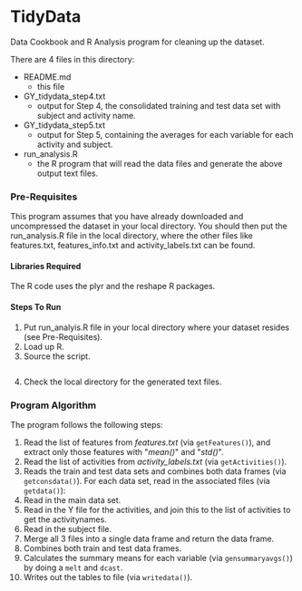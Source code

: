 # TidyData
Data Cookbook and R Analysis program for cleaning up the dataset.

There are 4 files in this directory:
- README.md
  - this file
- GY_tidydata_step4.txt
  - output for Step 4, the consolidated training and test data set with subject and activity name.
- GY_tidydata_step5.txt
  - output for Step 5, containing the averages for each variable for each activity and subject.
- run_analysis.R
  - the R program that will read the data files and generate the above output text files.

### Pre-Requisites
This program assumes that you have already downloaded and uncompressed the dataset in your local directory. You should then put the run_analysis.R file in the local directory, where the other files like features.txt, features_info.txt and activity_labels.txt can be found.

#### Libraries Required
The R code uses the plyr and the reshape R packages.

#### Steps To Run
1. Put run_analyis.R file in your local directory where your dataset resides (see Pre-Requisites).
2. Load up R.
3. Source the script.
    ```source("run_analysis.R")
    ```
4. Check the local directory for the generated text files.

### Program Algorithm
The program follows the following steps:

1. Read the list of features from _features.txt_ (via `getFeatures()`), and extract only those features with "_mean()_" and "_std()_".
2. Read the list of activities from _activity_labels.txt_ (via `getActivities()`).
3. Reads the train and test data sets and combines both data frames (via `getconsdata()`). For each data set, read in the associated files (via `getdata()`):
  1. Read in the main data set.
  2. Read in the Y file for the activities, and join this to the list of activities to get the activitynames.
  3. Read in the subject file.
  4. Merge all 3 files into a single data frame and return the data frame.
  5. Combines both train and test data frames.
4. Calculates the summary means for each variable (via `gensummaryavgs()`) by doing a `melt` and `dcast`.
5. Writes out the tables to file (via `writedata()`).
